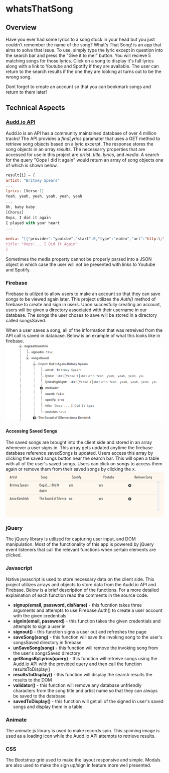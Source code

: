 # whatsThatSong
## Overview
Have you ever had some lyrics to a song stuck in your head but you just couldn't remember the name of the song? What's That Song! is an app that aims to solve that issue. To use, simply type the lyric except in question into the search bar and press the "Give it to me!" button. You will recieve 5 matching songs for those lyrics. Click on a song to display it's full lyrics along with a link to Youtube and Spotify if they are available. The user can return to the search results if the one they are looking at turns out to be the wrong song.  

Dont forget to create an account so that you can bookmark songs and return to them later! 
## Technical Aspects
### [Audd.io API](https://audd.io/)
Audd.io is an API has a community maintained database of over 4 million tracks! The API provides a *findLyrics* paramater that uses a GET method to retrieve song objects based on a lyric excerpt. The response stores the song objects in an array *results*. The necessarry properties that are accessed for use in this project are *artist*, *title*, *lyrics*, and *media*. A search for the query "Oops I did it again" would return an array of song objects one of which is shown below.
``` javascript
result[i] = {
artist: "Britney Spears"
...
lyrics: [Verse 1]
Yeah, yeah, yeah, yeah, yeah, yeah
...
Oh, baby baby
[Chorus]
Oops, I did it again
I played with your heart
...

media: "[{"provider":"youtube","start":0,"type":"video","url":"http:\/\/www.youtube.com\/watch?v=CduA0TULnow"},     {"provider":"apple_music","provider_id":"269969904","type":"audio","url":"https:\/\/itunes.apple.com\/lookup?entity=song&id=269969904"},  {"native_uri":"spotify:track:6naxalmIoLFWR0siv8dnQQ","provider":"spotify","type":"audio","url":"https:\/\/open.spotify.com\/track\/6naxalmIoLFWR0siv8dnQQ"}]"
title: "Oops!... I Did It Again"
}
```
Sometimes the media property cannot be properly parsed into a JSON object in which case the user will not be presented with links to Youtube and Spotify. 
### Firebase
Firebase is utilzed to allow users to make an account so that they can save songs to be viewed again later. This project utilizes the *Auth()* method of firebase to create and sign in users. Upon succesfully creating an account, users will be given a directory associated with their username in our database. The songs the user choses to save will be stored in a directory called songsSaved.

When a user saves a song, all of the information that was retreived from the API call is saved in database. Below is an example of what this looks like in firebase. 
![Firebase Structure](assets/images/whatsthatsongFBExample.png)
#### Accessing Saved Songs
The saved songs are brought into the client side and stored in an array whenever a user signs in. This array gets updated anytime the firebase database reference savedSongs is updated. Users access this array by clicking the saved songs button near the search bar. This will open a table with all of the user's saved songs. Users can click on songs to access them again or remove them from their saved songs by clicking the x. 
![Saved Songs Table](assets/images/whatsthatsongSavedTB.png)
### jQuery
The jQuery library is utilized for capturing user input, and DOM manipulation. Most of the functionality of this app is powered by jQuery event listeners that call the relevant functions when certain elements are clicked. 
### Javascript
Native javascript is used to store necessary data on the client side. This project utilizes arrays and objects to store data from the Audd.io API and Firebase. Below is a brief description of the functions. For a more detailed explaination of each function read the comments in the source code.
* **signup(email, password, disName)** - this fucntion takes three arguments and attempts to use Firebase.Auth() to create a user account with the given credentials
* **signin(email, password)** - this function takes the given credentials and attempts to sign a user in 
* **signout()** - this function signs a user out and refreshes the page
* **saveSong(song)** - this function will save the invoking song to the user's songsSaved directory in firebase
* **unSaveSong(song)** - this function will remove the invoking song from the user's songsSaved directory
* **getSongsByLyrics(query)** - this function will retreive songs using the Audd.io API with the provided query and then call the function resultsToDisplay()
* **resultsToDisplay()** - this function will display the search results the results to the DOM
* **validator()** - this function will remove any database unfriendly characters from the song title and artist name so that they can always be saved to the database
* **savedToDisplay()** - this function will get all of the signed in user's saved songs and display them in a table

### Animate
The animate.js library is used to make records spin. This spinning image is used as a loading icon while the Audd.io API attempts to retrieve results. 

### CSS
The Bootstrap grid used to make the layout responsive and simple. Modals are also used to make the sign up/sign in feature more well presented. 



